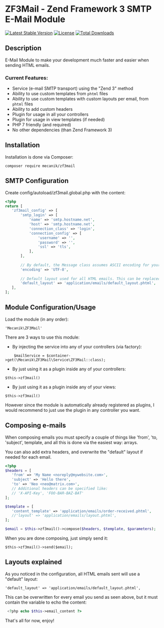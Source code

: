 # ZF3Mail - Zend Framework 3 SMTP E-Mail Module
 [![Latest Stable Version](https://poser.pugx.org/mecanik/zf3mail/v/stable)](https://packagist.org/packages/mecanik/zf3mail)
 [![License](https://poser.pugx.org/mecanik/zf3mail/license)](https://packagist.org/packages/mecanik/zf3mail)
 [![Total Downloads](https://poser.pugx.org/mecanik/zf3mail/downloads)](https://packagist.org/packages/mecanik/zf3mail)
 
Description
------------
E-Mail Module to make your development much faster and easier when sending HTML emails.

### Current Features:
* Service (e-mail SMTP transport) using the "Zend 3" method
* Ability to use custom templates from `phtml` files
* Ability to use custom templates with custom layouts per email, from `phtml` files
* Ability to add custom headers
* Plugin for usage in all your controllers
* Plugin for usage in view templates (if needed)
* PHP 7 friendly (and required)
* No other dependencies (than Zend Framework 3)


Installation
------------
Installation is done via Composer:

```
composer require mecanik/zf3mail
```

SMTP Configuration
----------------
Create config/autoload/zf3mail.global.php with the content:

```php
<?php
return [
   'zf3mail_config' => [
       'smtp_login' => [
           'name' => 'smtp.hostname.net',
           'host' => 'smtp.hostname.net',
           'connection_class' => 'login',
           'connection_config' => [
               'username' => '',
               'password' => '',
               'ssl' => 'tls',
           ],
       ],
       
       // By default, the Message class assumes ASCII encoding for your email. I've set UTF-8, but change as neccessary.
       'encoding' => 'UTF-8',
       
       // Default layout used for all HTML emails. This can be replaced per email basis by specifying 'layout' array parameter when composing emails.
       'default_layout' => 'application/emails/default_layout.phtml',
   ],
];
```

Module Configuration/Usage
----------------

Load the module (in any order):

```
'Mecanik\ZF3Mail'
```

There are 3 ways to use this module:

* By injecting the service into any of your controllers (via factory): 

```
    $mailService = $container->get(\Mecanik\ZF3Mail\Service\ZF3Mail::class);
```

* By just using it as a plugin inside any of your controllers:

```
$this->zf3mail()
```

* By just using it as a plugin inside any of your views:

```
$this->zf3mail()
```

However since the module is automatically already registered as plugins, I would recommend to just use the plugin in any controller you want.

Composing e-mails
----------------

When composing emails you must specify a couple of things like 'from', 'to, 'subject', template, and all this is done via the easiest way: arrays.

You can also add extra headers, and overwrite the "default" layout if needed for each email.

```php
<?php
$headers = [      
   'from' => 'My Name <noreply@mywebsite.com>',
   'subject' => 'Hello there',
   'to' => 'Neo <neo@matrix.com>',
   // Additional headers can be specified like:
   // 'X-API-Key', 'FOO-BAR-BAZ-BAT'
];

$template = [
   'content_template' => 'application/emails/order-received.phtml',
   //'layout' => 'application/emails/layout.phtml',
];

$email = $this->zf3mail()->compose($headers, $template, $parameters);
```

When you are done composing, just simply send it:

```
$this->zf3mail()->send($email);
```

Layouts explained
----------------

As you noticed in the configuration, all HTML emails sent will use a "default" layout:

```
'default_layout' => 'application/emails/default_layout.phtml',
```

This can be overwritten for every email you send as seen above, but it must contain the variable to echo the content:

```php
 <?php echo $this->email_content ?>
```

That's all for now, enjoy!
